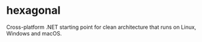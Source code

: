 # hexagonal
Cross-platform .NET starting point for clean architecture that runs on Linux, Windows and macOS.
